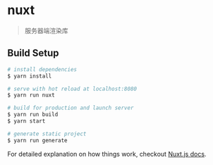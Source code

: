 # nuxt

> 服务器端渲染库

## Build Setup

``` bash
# install dependencies
$ yarn install

# serve with hot reload at localhost:8080
$ yarn run nuxt

# build for production and launch server
$ yarn run build
$ yarn start

# generate static project
$ yarn run generate
```

For detailed explanation on how things work, checkout [Nuxt.js docs](https://nuxtjs.org).
